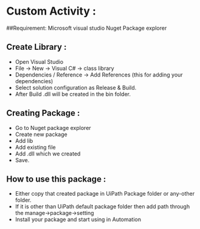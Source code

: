 # Custom Activity : 

##Requirement:
Microsoft visual studio
Nuget Package explorer


## Create Library : 
- Open Visual Studio
- File -> New -> Visual C# -> class library
- Dependencies / Reference -> Add References (this for adding your dependencies)
- Select solution configuration as Release & Build.
- After Build .dll will be created in the bin folder.

## Creating Package :

- Go to Nuget package explorer
- Create new package
- Add lib
- Add existing file
- Add .dll which we created
- Save.


## How to use this package :

- Either copy that created package in UiPath Package folder or any-other folder.
- If it is other than UiPath default package folder then add path through the manage->package->setting
- Install your package and start using in Automation

